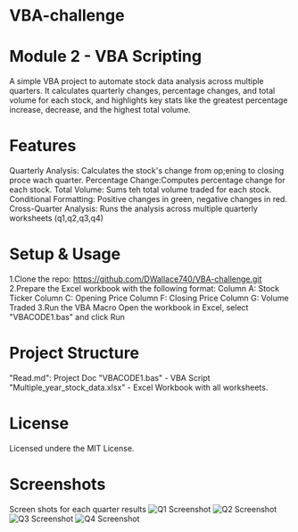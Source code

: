 # VBA-challenge
# Module 2 - VBA Scripting 
A simple VBA project to automate stock data analysis across multiple quarters. It calculates quarterly changes, percentage changes, and total volume for each stock, and highlights key stats like the greatest percentage increase, decrease, and the highest total volume.
# Features
Quarterly Analysis: Calculates the stock's change from op;ening to closing proce wach quarter.
Percentage Change:Computes percentage change for each stock.
Total Volume: Sums teh total volume traded for each stock. 
Conditional Formatting: Positive changes in green, negative changes in red.
Cross-Quarter Analysis: Runs the analysis across multiple quarterly worksheets (q1,q2,q3,q4)
# Setup & Usage 
1.Clone the repo: https://github.com/DWallace740/VBA-challenge.git
2.Prepare the Excel workbook with the following format:
Column A: Stock Ticker
Column C: Opening Price 
Column F: Closing Price 
Column G: Volume Traded
3.Run the VBA Macro
Open the workbook in Excel, select "VBACODE1.bas" and click Run
# Project Structure
"Read.md": Project Doc
"VBACODE1.bas" - VBA Script
"Multiple_year_stock_data.xlsx" - Excel Workbook with all worksheets.
# License
Licensed undere the MIT License. 
# Screenshots
Screen shots for each quarter results
![Q1 Screenshot]("C:\Users\info\Desktop\VBA-challenge\q1_screenshot.png")
![Q2 Screenshot]("C:\Users\info\Desktop\VBA-challenge\q2_screenshot.png")
![Q3 Screenshot]("C:\Users\info\Desktop\VBA-challenge\q3_screenshot.png")
![Q4 Screenshot]("C:\Users\info\Desktop\VBA-challenge\q4_screenshot.png")
